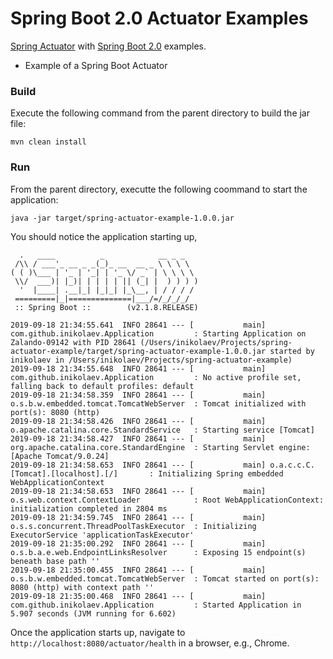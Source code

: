 Spring Boot 2.0 Actuator Examples
=======================================

[Spring Actuator](https://spring.io/blog/2017/08/22/introducing-actuator-endpoints-in-spring-boot-2-0) 
with [Spring Boot 2.0](https://docs.spring.io/spring-boot/docs/current-SNAPSHOT/reference/htmlsingle/#production-ready-endpoints-custom) examples.

- Example of a Spring Boot Actuator

### Build
Execute the following command from the parent directory to build the jar file:
```
mvn clean install
```

### Run
From the parent directory, executte the following coommand to start the application:
```
java -jar target/spring-actuator-example-1.0.0.jar
```

You should notice the application starting up,
```
  .   ____          _            __ _ _
 /\\ / ___'_ __ _ _(_)_ __  __ _ \ \ \ \
( ( )\___ | '_ | '_| | '_ \/ _` | \ \ \ \
 \\/  ___)| |_)| | | | | || (_| |  ) ) ) )
  '  |____| .__|_| |_|_| |_\__, | / / / /
 =========|_|==============|___/=/_/_/_/
 :: Spring Boot ::        (v2.1.8.RELEASE)

2019-09-18 21:34:55.641  INFO 28641 --- [           main] com.github.inikolaev.Application         : Starting Application on Zalando-09142 with PID 28641 (/Users/inikolaev/Projects/spring-actuator-example/target/spring-actuator-example-1.0.0.jar started by inikolaev in /Users/inikolaev/Projects/spring-actuator-example)
2019-09-18 21:34:55.648  INFO 28641 --- [           main] com.github.inikolaev.Application         : No active profile set, falling back to default profiles: default
2019-09-18 21:34:58.359  INFO 28641 --- [           main] o.s.b.w.embedded.tomcat.TomcatWebServer  : Tomcat initialized with port(s): 8080 (http)
2019-09-18 21:34:58.426  INFO 28641 --- [           main] o.apache.catalina.core.StandardService   : Starting service [Tomcat]
2019-09-18 21:34:58.427  INFO 28641 --- [           main] org.apache.catalina.core.StandardEngine  : Starting Servlet engine: [Apache Tomcat/9.0.24]
2019-09-18 21:34:58.653  INFO 28641 --- [           main] o.a.c.c.C.[Tomcat].[localhost].[/]       : Initializing Spring embedded WebApplicationContext
2019-09-18 21:34:58.653  INFO 28641 --- [           main] o.s.web.context.ContextLoader            : Root WebApplicationContext: initialization completed in 2804 ms
2019-09-18 21:34:59.745  INFO 28641 --- [           main] o.s.s.concurrent.ThreadPoolTaskExecutor  : Initializing ExecutorService 'applicationTaskExecutor'
2019-09-18 21:35:00.292  INFO 28641 --- [           main] o.s.b.a.e.web.EndpointLinksResolver      : Exposing 15 endpoint(s) beneath base path ''
2019-09-18 21:35:00.455  INFO 28641 --- [           main] o.s.b.w.embedded.tomcat.TomcatWebServer  : Tomcat started on port(s): 8080 (http) with context path ''
2019-09-18 21:35:00.468  INFO 28641 --- [           main] com.github.inikolaev.Application         : Started Application in 5.907 seconds (JVM running for 6.602)

```

Once the application starts up, navigate to `http://localhost:8080/actuator/health` in a browser, e.g., Chrome.
